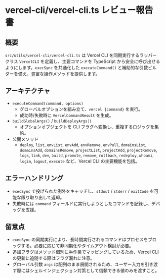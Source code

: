 # vercel-cli/vercel-cli.ts レビュー報告書

## 概要

`src/utils/vercel-cli/vercel-cli.ts` は Vercel CLI を同期実行するラッパークラス `VercelCLI` を定義し、主要コマンドを TypeScript から安全に呼び出せるようにします。`execSync` を共通化した `executeCommand()` と補助的な引数ビルダーを備え、豊富な操作メソッドを提供します。

## アーキテクチャ

- `executeCommand(command, options)`
  - グローバルオプションを組み立て、`vercel {command}` を実行。
  - 成功時/失敗時に `VercelCommandResult` を生成。
- `buildGlobalArgs()` / `buildDeployArgs()`
  - オプションオブジェクトを CLI フラグへ変換し、重複するロジックを集約。
- 公開メソッド
  - `deploy`, `list`, `envList`, `envAdd`, `envRemove`, `envPull`, `domainsList`, `domainsAdd`, `domainsRemove`, `projectList`, `projectAdd`, `projectRemove`, `logs`, `link`, `dev`, `build`, `promote`, `remove`, `rollback`, `redeploy`, `whoami`, `login`, `logout`, `execute` など、Vercel CLI の主要機能を包括。

## エラーハンドリング

- `execSync` で投げられた例外をキャッチし、`stdout` / `stderr` / `exitCode` を可能な限り取り出して返却。
- 失敗時には `command` フィールドに実行しようとしたコマンドを記録し、デバッグを支援。

## 留意点

- `execSync` の同期実行により、長時間実行されるコマンドはプロセスをブロックする。必要に応じて非同期化やタイムアウト検討が必要。
- 追加フラグはメソッド個別に手作業でマッピングしているため、Vercel CLI の更新に追随する際はフラグ漏れに注意。
- グローバル引数 `args` は配列のまま展開されるため、ユーザー入力を引き渡す際にはシェルインジェクション対策として信頼できる値のみを渡すこと。